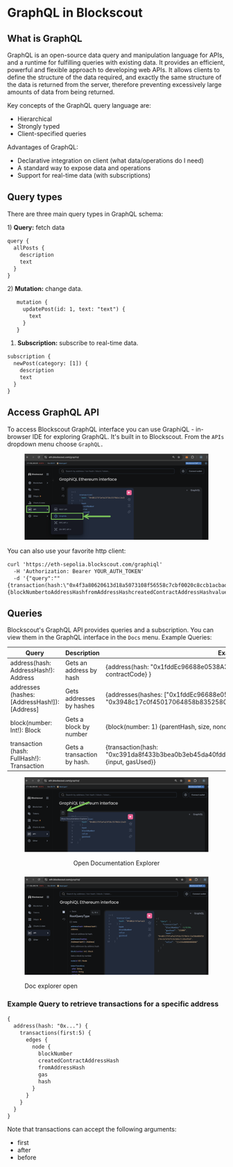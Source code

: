 # GraphQL in Blockscout

## **What is GraphQL**

GraphQL is an open-source data query and manipulation language for APIs, and a runtime for fulfilling queries with existing data. It provides an efficient, powerful and flexible approach to developing web APIs. It allows clients to define the structure of the data required, and exactly the same structure of the data is returned from the server, therefore preventing excessively large amounts of data from being returned.

Key concepts of the GraphQL query language are:

* Hierarchical
* Strongly typed
* Client-specified queries

Advantages of GraphQL:

* Declarative integration on client (what data/operations do I need)
* A standard way to expose data and operations
* Support for real-time data (with subscriptions)

## **Query types**

There are three main query types in GraphQL schema:

1\) **Query:** fetch data

```
query {
  allPosts {
    description
    text
  }
}
```

2\) **Mutation:** change data.

```
   mutation {
     updatePost(id: 1, text: "text") {
       text
     }
   }
```

1. **Subscription:** subscribe to real-time data.

```
subscription {
  newPost(category: [1]) {
    description
    text
  }
}
```

## **Access GraphQL API**

To access Blockscout GraphQL interface you can use GraphiQL - in-browser IDE for exploring GraphQL. It's built in to Blockscout. From the `APIs` dropdown menu choose `GraphQL.`&#x20;

<figure><img src="../../.gitbook/assets/graphql.png" alt=""><figcaption></figcaption></figure>

You can also use your favorite http client:

```
curl 'https://eth-sepolia.blockscout.com/graphiql'
  -H 'Authorization: Bearer YOUR_AUTH_TOKEN'
  -d '{"query":""{transaction(hash:\"0x4f3a80620613d18a5073108f56558c7cbf0020c8ccb1acbad2c1f1fe3714e5ce\"){blockNumbertoAddressHashfromAddressHashcreatedContractAddressHashvaluestatusnoncehasherrorgasgasPricegasUsedcumulativeGasUsedidindexinputrsv}}""}'
```

## **Queries**

Blockscout's GraphQL API provides queries and a subscription. You can view them in the GraphQL interface in the `Docs` menu. Example Queries:

| Query                                           | Description                 | Example                                                                                                                                  |
| ----------------------------------------------- | --------------------------- | ---------------------------------------------------------------------------------------------------------------------------------------- |
| address(hash: AddressHash!): Address            | Gets an address by hash     | {address(hash: "0x1fddEc96688e0538A316C64dcFd211c491ECf0d8") {hash, contractCode} }                                                      |
| addresses (hashes: \[AddressHash!]): \[Address] | Gets addresses by hashes    | {addresses(hashes: \["0x1fddEc96688e0538A316C64dcFd211c491ECf0d8", "0x3948c17c0f45017064858b8352580267a85a762c"]) {hash, contractCode} } |
| block(number: Int!): Block                      | Gets a block by number      | {block(number: 1) {parentHash, size, nonce\}}                                                                                            |
| transaction (hash: FullHash!): Transaction      | Gets a transaction by hash. | {transaction(hash: "0xc391da8f433b3bea0b3eb45da40fdd194c7a0e07d1b5ad656bf98940f80a6cf6") {input, gasUsed\}}                              |



<div align="center" data-full-width="true">

<figure><img src="../../.gitbook/assets/documentation-explorer.png" alt=""><figcaption><p>Open Documentation Explorer</p></figcaption></figure>

</div>

###

<figure><img src="../../.gitbook/assets/doc-explorer-open (1).png" alt=""><figcaption><p>Doc explorer open</p></figcaption></figure>

### Example Query to retrieve transactions for a specific address

```
{
  address(hash: "0x...") {
    transactions(first:5) {
      edges {
        node {
          blockNumber
          createdContractAddressHash
          fromAddressHash
          gas
          hash
        }
      }
    }
  }
}
```

Note that transactions can accept the following arguments:

* first
* after
* before
